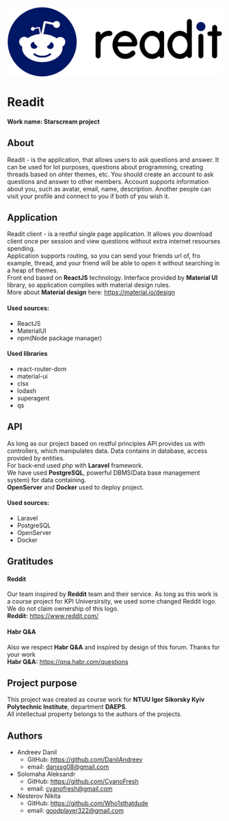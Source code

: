 ![Readit logo](/web/sources/readit_logo_black.png)
# Readit  
#### Work name: Starscream project  
## About  
Readit - is the application, that allows users to ask questions and answer. It can be used for lot purposes, questions about programming, creating threads based on ohter themes, etc. You should create an account to ask questions and answer to other members. Account supports information about you, such as avatar, email, name, description. Another people can visit your profile and connect to you if both of you wish it.  
## Application
Readit client - is a restful single page application. It allows you download client once per session and view questions without extra internet resourses spending.  
Application supports routing, so you can send your friends url of, fro example, thread, and your friend will be able to open it without searching in a heap of themes.  
Front end based on **ReactJS** technology. Interface provided by **Material UI** library, so application complies with material design rules.  
More about **Material design** here: https://material.io/design
#### Used sources:
* ReactJS
* MaterialUI
* npm(Node package manager)
#### Used libraries
* react-router-dom
* material-ui
* clsx
* lodash
* superagent
* qs
## API
As long as our project based on restful principles API provides us with controllers, which manipulates data. Data contains in database, access provided by entities.  
For back-end used php with **Laravel** framework.  
We have used **PostgreSQL**, powerful DBMS(Data base management system) for data containing.  
**OpenServer** and **Docker** used to deploy project.  
#### Used sources: 
* Laravel
* PostgreSQL
* OpenServer
* Docker
## Gratitudes
#### Reddit
Our team inspired by **Reddit** team and their service. As long as this work is a course project for KPI Universirsity, we used some changed Reddit logo. We do not claim ownership of this logo.  
**Reddit:** https://www.reddit.com/ 
#### Habr Q&A  
Also we respect **Habr Q&A** and inspired by design of this forum. Thanks for your work  
**Habr Q&A:** https://qna.habr.com/questions  
## Project purpose
This project was created as course work for **NTUU Igor Sikorsky Kyiv Polytechnic Institute**, department **DAEPS**.  
All intellectual property belongs to the authors of the projects.  
## Authors
* Andreev Danil
  * GitHub: https://github.com/DanilAndreev
  * email: danssg08@gmail.com
* Solomaha Aleksandr
  * GitHub: https://github.com/CyanoFresh
  * email: cyanofresh@gmail.com
* Nesterov Nikita
  * GitHub: https://github.com/Who1sthatdude
  * email: goodplayer322@gmail.com
